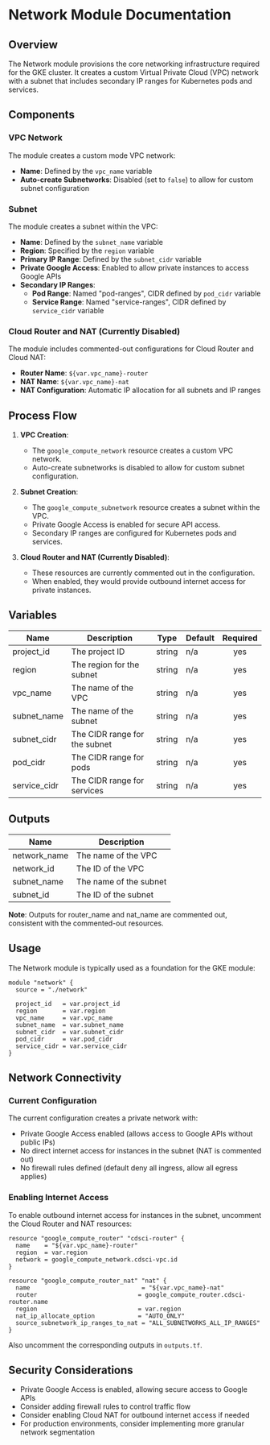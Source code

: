 # Network Module Documentation

## Overview

The Network module provisions the core networking infrastructure required for the GKE cluster. It creates a custom Virtual Private Cloud (VPC) network with a subnet that includes secondary IP ranges for Kubernetes pods and services.

## Components

### VPC Network

The module creates a custom mode VPC network:

- **Name**: Defined by the `vpc_name` variable
- **Auto-create Subnetworks**: Disabled (set to `false`) to allow for custom subnet configuration

### Subnet

The module creates a subnet within the VPC:

- **Name**: Defined by the `subnet_name` variable
- **Region**: Specified by the `region` variable
- **Primary IP Range**: Defined by the `subnet_cidr` variable
- **Private Google Access**: Enabled to allow private instances to access Google APIs
- **Secondary IP Ranges**:
  - **Pod Range**: Named "pod-ranges", CIDR defined by `pod_cidr` variable
  - **Service Range**: Named "service-ranges", CIDR defined by `service_cidr` variable

### Cloud Router and NAT (Currently Disabled)

The module includes commented-out configurations for Cloud Router and Cloud NAT:

- **Router Name**: `${var.vpc_name}-router`
- **NAT Name**: `${var.vpc_name}-nat`
- **NAT Configuration**: Automatic IP allocation for all subnets and IP ranges

## Process Flow

1. **VPC Creation**:

   - The `google_compute_network` resource creates a custom VPC network.
   - Auto-create subnetworks is disabled to allow for custom subnet configuration.
2. **Subnet Creation**:

   - The `google_compute_subnetwork` resource creates a subnet within the VPC.
   - Private Google Access is enabled for secure API access.
   - Secondary IP ranges are configured for Kubernetes pods and services.
3. **Cloud Router and NAT (Currently Disabled)**:

   - These resources are currently commented out in the configuration.
   - When enabled, they would provide outbound internet access for private instances.

## Variables

| Name         | Description                   | Type   | Default | Required |
| ------------ | ----------------------------- | ------ | ------- | :------: |
| project_id   | The project ID                | string | n/a     |   yes   |
| region       | The region for the subnet     | string | n/a     |   yes   |
| vpc_name     | The name of the VPC           | string | n/a     |   yes   |
| subnet_name  | The name of the subnet        | string | n/a     |   yes   |
| subnet_cidr  | The CIDR range for the subnet | string | n/a     |   yes   |
| pod_cidr     | The CIDR range for pods       | string | n/a     |   yes   |
| service_cidr | The CIDR range for services   | string | n/a     |   yes   |

## Outputs

| Name         | Description            |
| ------------ | ---------------------- |
| network_name | The name of the VPC    |
| network_id   | The ID of the VPC      |
| subnet_name  | The name of the subnet |
| subnet_id    | The ID of the subnet   |

**Note**: Outputs for router_name and nat_name are commented out, consistent with the commented-out resources.

## Usage

The Network module is typically used as a foundation for the GKE module:

```hcl
module "network" {
  source = "./network"

  project_id   = var.project_id
  region       = var.region
  vpc_name     = var.vpc_name
  subnet_name  = var.subnet_name
  subnet_cidr  = var.subnet_cidr
  pod_cidr     = var.pod_cidr
  service_cidr = var.service_cidr
}
```

## Network Connectivity

### Current Configuration

The current configuration creates a private network with:

- Private Google Access enabled (allows access to Google APIs without public IPs)
- No direct internet access for instances in the subnet (NAT is commented out)
- No firewall rules defined (default deny all ingress, allow all egress applies)

### Enabling Internet Access

To enable outbound internet access for instances in the subnet, uncomment the Cloud Router and NAT resources:

```hcl
resource "google_compute_router" "cdsci-router" {
  name    = "${var.vpc_name}-router"
  region  = var.region
  network = google_compute_network.cdsci-vpc.id
}

resource "google_compute_router_nat" "nat" {
  name                               = "${var.vpc_name}-nat"
  router                            = google_compute_router.cdsci-router.name
  region                            = var.region
  nat_ip_allocate_option            = "AUTO_ONLY"
  source_subnetwork_ip_ranges_to_nat = "ALL_SUBNETWORKS_ALL_IP_RANGES"  
}
```

Also uncomment the corresponding outputs in `outputs.tf`.

## Security Considerations

- Private Google Access is enabled, allowing secure access to Google APIs
- Consider adding firewall rules to control traffic flow
- Consider enabling Cloud NAT for outbound internet access if needed
- For production environments, consider implementing more granular network segmentation
